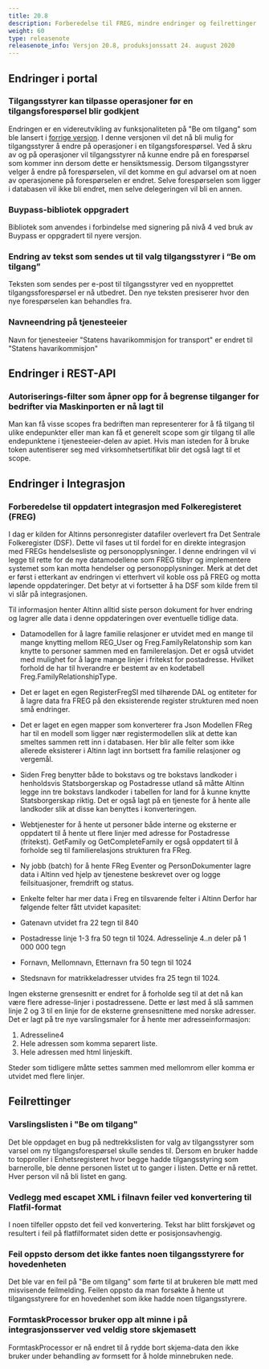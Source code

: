 ```yaml
---
title: 20.8
description: Forberedelse til FREG, mindre endringer og feilrettinger
weight: 60
type: releasenote
releasenote_info: Versjon 20.8, produksjonssatt 24. august 2020
--- 
```


## Endringer i portal

### Tilgangsstyrer kan tilpasse operasjoner før en tilgangsforespørsel blir godkjent

Endringen er en videreutvikling av funksjonaliteten på "Be om tilgang" som ble lansert i [forrige versjon](../20-7). I denne versjonen vil det nå bli mulig for  tilgangsstyrer å endre på operasjoner i en tilgangsforespørsel. Ved å skru av og på operasjoner vil tilgangsstyrer nå kunne endre på en forespørsel som kommer inn dersom dette er hensiktsmessig. Dersom tilgangsstyrer velger å endre på forespørselen, vil det komme en gul advarsel om at noen av operasjonene på forespørselen er endret. Selve forespørselen som ligger i databasen vil ikke bli endret, men selve delegeringen vil bli en annen.

### Buypass-bibliotek oppgradert

Bibliotek som anvendes i forbindelse med signering på nivå 4 ved bruk av Buypass er oppgradert til nyere versjon.

### Endring av tekst som sendes ut til valg tilgangsstyrer i “Be om tilgang”

Teksten som sendes per e-post til tilgangsstyrer ved en nyopprettet tilgangssforespørsel er nå utbedret. Den nye teksten presiserer hvor den nye forespørselen kan behandles fra.

### Navneendring på tjenesteeier

Navn for tjenesteeier "Statens havarikommisjon for transport" er endret til "Statens havarikommisjon"

## Endringer i REST-API

### Autoriserings-filter som åpner opp for å begrense tilganger for bedrifter via Maskinporten er nå lagt til

Man kan få visse scopes fra bedriften man representerer for å få tilgang til ulike endepunkter eller man kan få et generelt scope som gir tilgang til alle endepunktene i tjenesteeier-delen av apiet. Hvis man isteden for å bruke token autentiserer seg med virksomhetsertifikat blir det også lagt til et scope.

## Endringer i Integrasjon

### Forberedelse til oppdatert integrasjon med Folkeregisteret (FREG)

I dag er kilden for Altinns personregister datafiler overlevert fra Det Sentrale Folkeregister (DSF). Dette vil fases ut til fordel for en direkte integrasjon med FREGs hendelsesliste og personopplysninger. I denne endringen vil vi legge til rette for de nye datamodellene som FREG tilbyr og implementere systemet som kan motta hendelser og personopplysninger. Merk at det det er først i etterkant av endringen vi etterhvert vil koble oss på FREG og motta løpende oppdateringer. Det betyr at vi fortsetter å ha DSF som kilde frem til vi slår på integrasjonen.

Til informasjon henter Altinn alltid siste person dokument for hver endring og lagrer alle data i denne oppdateringen over eventuelle tidlige data.

- Datamodellen for å lagre familie relasjoner er utvidet med en mange til mange knytting mellom REG_User og Freg.FamilyRelatonship som kan knytte to personer sammen med en familerelasjon. Det er også utvidet med mulighet for å lagre mange linjer i fritekst for postadresse. Hvilket forhold de har til hverandre er bestemt av en kodetabell Freg.FamilyRelationshipType.

- Det er laget en egen RegisterFregSI med tilhørende DAL og entiteter for å lagre data fra FREG på den eksisterende register strukturen med noen små endringer.

- Det er laget en egen mapper som konverterer fra Json Modellen FReg har til en modell som ligger nær registermodellen slik at dette kan smeltes sammen rett inn i databasen. Her blir alle felter som ikke allerede eksisterer i Altinn lagt inn bortsett fra familie relasjoner og vergemål.

- Siden Freg benytter både to bokstavs og tre bokstavs landkoder i henholdsvis Statsborgerskap og Postadresse utland så måtte Altinn legge inn tre bokstavs landkoder i tabellen for land for å kunne knytte Statsborgerskap riktig. Det er også lagt på en tjeneste for å hente alle landkoder slik at disse kan benyttes i konverteringen.

- Webtjenester for å hente ut personer både interne og eksterne er oppdatert til å hente ut flere linjer med adresse for Postadresse (fritekst). GetFamily og GetCompleteFamily er også oppdatert til å forholde seg til familierelasjons strukturen fra FReg.

- Ny jobb (batch) for å hente FReg Eventer og PersonDokumenter lagre data i Altinn ved hjelp av tjenestene beskrevet over og logge feilsituasjoner, fremdrift og status.

- Enkelte felter har mer data i Freg en tilsvarende felter i Altinn Derfor har følgende felter fått utvidet kapasitet:

- Gatenavn utvidet fra 22 tegn til 840
- Postadresse linje 1-3 fra 50 tegn til 1024. Adresselinje 4..n deler på 1 000 000 tegn
- Fornavn, Mellomnavn, Etternavn fra 50 tegn til 1024
- Stedsnavn for matrikkeladresser utvides fra 25 tegn til 1024.

Ingen eksterne grensesnitt er endret for å forholde seg til at det nå kan være flere adresse-linjer i postadressene. Dette er løst med å slå sammen linje 2 og 3 til en linje for de eksterne grensesnittene med norske adresser. 
Det er lagt på tre nye varslingsmaler for å hente mer adresseinformasjon:

1. Adresseline4
2. Hele adressen som komma separert liste.
3. Hele adressen med html linjeskift.

Steder som tidligere måtte settes sammen med mellomrom eller komma er utvidet med flere linjer.

## Feilrettinger

### Varslingslisten i "Be om tilgang"

Det ble oppdaget en bug på nedtrekkslisten for valg av tilgangsstyrer som varsel om ny tilgangsforespørsel skulle sendes til. Dersom en bruker hadde to topproller i Enhetsregisteret hvor begge hadde tilgangsstyring som barnerolle, ble denne personen listet ut to ganger i listen. Dette er nå rettet. Hver person vil nå bli listet en gang.

### Vedlegg med escapet XML i filnavn feiler ved konvertering til Flatfil-format

I noen tilfeller oppsto det feil ved konvertering. Tekst har blitt forskjøvet og resultert i feil på flatfilformatet siden dette er posisjonsavhengig.

### Feil oppsto dersom det ikke fantes noen tilgangsstyrere for hovedenheten

Det ble var en feil på "Be om tilgang" som førte til at brukeren ble møtt med misvisende feilmelding. Feilen oppsto da man forsøkte å hente ut tilgangsstyrere for en hovedenhet som ikke hadde noen tilgangsstyrere. 

### FormtaskProcessor bruker opp alt minne i på integrasjonsserver ved veldig store skjemasett

FormtaskProcessor er nå endret til å rydde bort skjema-data den ikke bruker under behandling av formsett for å holde minnebruken nede.
